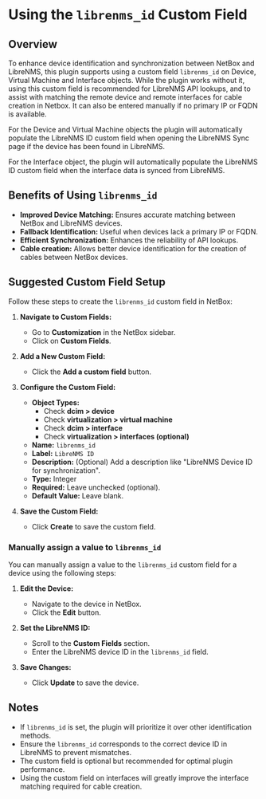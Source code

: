# Using the `librenms_id` Custom Field

## Overview

To enhance device identification and synchronization between NetBox and LibreNMS, this plugin supports using a custom field `librenms_id` on Device, Virtual Machine and Interface objects. While the plugin works without it, using this custom field is recommended for LibreNMS API lookups, and to assist with matching the remote device and remote interfaces for cable creation in Netbox. It can also be entered manually if no primary IP or FQDN is available.

For the Device and Virtual Machine objects the plugin will automatically populate the LibreNMS ID custom field when opening the LibreNMS Sync page if the device has been found in LibreNMS.

For the Interface object, the plugin will automatically populate the LibreNMS ID custom field when the interface data is synced from LibreNMS.

## Benefits of Using `librenms_id`

- **Improved Device Matching:** Ensures accurate matching between NetBox and LibreNMS devices.
- **Fallback Identification:** Useful when devices lack a primary IP or FQDN.
- **Efficient Synchronization:** Enhances the reliability of API lookups.
- **Cable creation:** Allows better device identification for the creation of cables between NetBox devices.

## Suggested Custom Field Setup

Follow these steps to create the `librenms_id` custom field in NetBox:

1. **Navigate to Custom Fields:**

    - Go to **Customization** in the NetBox sidebar.
    - Click on **Custom Fields**.

2. **Add a New Custom Field:**

    - Click the **Add a custom field** button.

3. **Configure the Custom Field:**

    - **Object Types:** 
        - Check **dcim > device**
        - Check **virtualization > virtual machine**
        - Check **dcim > interface**
        - Check **virtualization > interfaces (optional)**
    - **Name:** `librenms_id`
    - **Label:** `LibreNMS ID`
    - **Description:** (Optional) Add a description like "LibreNMS Device ID for synchronization".
    - **Type:** Integer
    - **Required:** Leave unchecked (optional).
    - **Default Value:** Leave blank.


4. **Save the Custom Field:**

    - Click **Create** to save the custom field.



### Manually assign a value to `librenms_id`

You can manually assign a value to the `librenms_id` custom field for a device using the following steps:

1. **Edit the Device:**

    - Navigate to the device in NetBox.
    - Click the **Edit** button.

2. **Set the LibreNMS ID:**

    - Scroll to the **Custom Fields** section.
    - Enter the LibreNMS device ID in the `librenms_id` field.

3. **Save Changes:**

    - Click **Update** to save the device.




## Notes

- If `librenms_id` is set, the plugin will prioritize it over other identification methods.
- Ensure the `librenms_id` corresponds to the correct device ID in LibreNMS to prevent mismatches.
- The custom field is optional but recommended for optimal plugin performance.
- Using the custom field on interfaces will greatly improve the interface matching required for cable creation.

